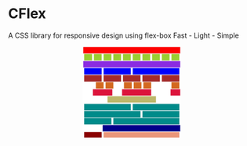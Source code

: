 # CFlex

A CSS library for responsive design using flex-box
Fast - Light - Simple

<center><img src="/images/Examples.png" data-canonical-src="/images/Examples.png" width="200" /></center>
